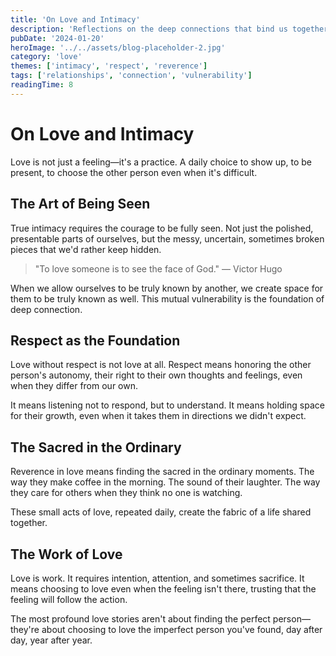 ```yaml
---
title: 'On Love and Intimacy'
description: 'Reflections on the deep connections that bind us together and the vulnerability required to truly know another person.'
pubDate: '2024-01-20'
heroImage: '../../assets/blog-placeholder-2.jpg'
category: 'love'
themes: ['intimacy', 'respect', 'reverence']
tags: ['relationships', 'connection', 'vulnerability']
readingTime: 8
---
```


# On Love and Intimacy

Love is not just a feeling—it's a practice. A daily choice to show up, to be present, to choose the other person even when it's difficult.

## The Art of Being Seen

True intimacy requires the courage to be fully seen. Not just the polished, presentable parts of ourselves, but the messy, uncertain, sometimes broken pieces that we'd rather keep hidden.

> "To love someone is to see the face of God." — Victor Hugo

When we allow ourselves to be truly known by another, we create space for them to be truly known as well. This mutual vulnerability is the foundation of deep connection.

## Respect as the Foundation

Love without respect is not love at all. Respect means honoring the other person's autonomy, their right to their own thoughts and feelings, even when they differ from our own.

It means listening not to respond, but to understand. It means holding space for their growth, even when it takes them in directions we didn't expect.

## The Sacred in the Ordinary

Reverence in love means finding the sacred in the ordinary moments. The way they make coffee in the morning. The sound of their laughter. The way they care for others when they think no one is watching.

These small acts of love, repeated daily, create the fabric of a life shared together.

## The Work of Love

Love is work. It requires intention, attention, and sometimes sacrifice. It means choosing to love even when the feeling isn't there, trusting that the feeling will follow the action.

The most profound love stories aren't about finding the perfect person—they're about choosing to love the imperfect person you've found, day after day, year after year.
